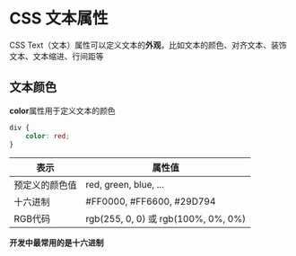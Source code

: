 # CSS 文本属性

CSS Text（文本）属性可以定义文本的**外观**，比如文本的颜色、对齐文本、装饰文本、文本缩进、行间距等

## 文本颜色

**color**属性用于定义文本的颜色

```css
div {
    color: red;
}
```



|  表示   |  属性值  |
|--------|----------|
| 预定义的颜色值 | red, green, blue, ... |
| 十六进制 | #FF0000, #FF6600, #29D794 |
| RGB代码 | rgb(255, 0, 0) 或 rgb(100%, 0%, 0%) |

**开发中最常用的是十六进制**
